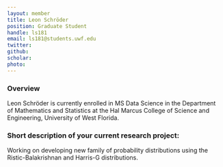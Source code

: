 ```yaml
---
layout: member
title: Leon Schröder 
position: Graduate Student
handle: ls181
email: ls181@students.uwf.edu 
twitter:
github:
scholar: 
photo: 
---
```


### Overview

Leon Schröder is currently enrolled in MS Data Science in the Department of Mathematics and Statistics at the Hal Marcus College of Science and Engineering, University of West Florida.


### Short description of your current research project:

Working on developing new family of probability distributions using the Ristic-Balakrishnan and Harris-G distributions.



